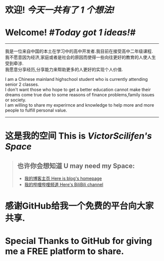 # 欢迎! _今天一共有了 1 个想法!_
# Welcome! _#Today got 1 ideas!#_
* * *
  我是一位来自中国的本土在学习中的高中开发者.我目前在接受高中二年级课程.  
  我不愿意因为经济,家庭或者是社会的原因而使得一些向往更好的教育的人使人生受到牵涉.  
  我愿意分享经历,分享能力来帮助更多的人更好的实现个人价值.
  
  I am a Chinese mainland highschool student who is currently attending senior 2 classes.  
  I don't want those who hope to get a better education cannot make their dreams come true due to some reasons of finance problems,family issues or society.  
  I am willing to share my experirnce and knowledge to help more and more people to fulfill personal value.
* * *

# 这是我的空间   This is _VictorScilifen's Space_
>## 也许你会想知道 U may need my Space:
> + [我的博客主页  Here is blog's homepage](https://victorscilifen.github.io/homepage/)
> + [我的哔哩哔哩频道  Here's BiliBili channel](https://space.bilibili.com/313270609/)







# 感谢GitHub给我一个免费的平台向大家共享.  
# Special Thanks to GitHub for giving me a FREE platform to share.
